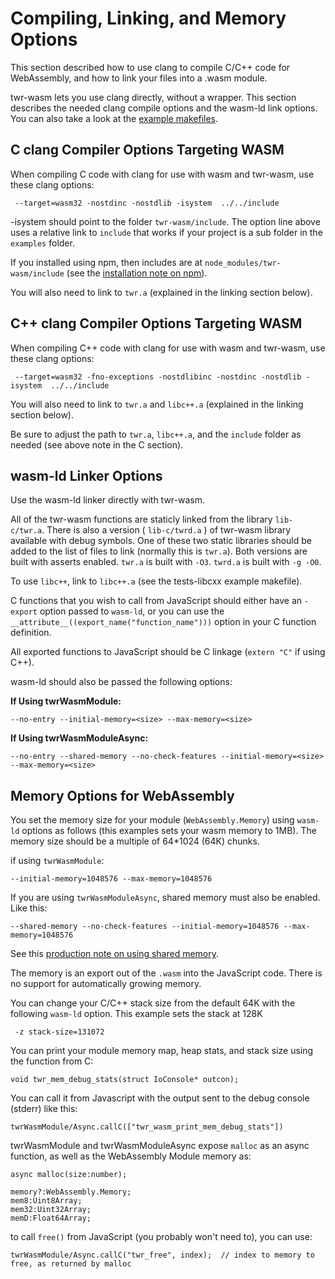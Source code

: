 # Compiling, Linking, and Memory Options
This section described how to use clang to compile C/C++ code for WebAssembly, and how to link your files into a .wasm module.

twr-wasm lets you use clang directly, without a wrapper.  This section describes the needed clang compile options and the wasm-ld link options.  You can also take a look at the [example makefiles](../examples/examples-overview.md).

## C clang Compiler Options Targeting WASM
When compiling C code with clang for use with wasm and twr-wasm, use these clang options:
~~~
 --target=wasm32 -nostdinc -nostdlib -isystem  ../../include
~~~

-isystem should point to the folder `twr-wasm/include`.  The option line above uses a relative link to `include` that works if your project is a sub folder in the `examples` folder.

If you installed using npm, then includes are at `node_modules/twr-wasm/include` (see the [installation note on npm](installation.md)).

You will also need to link to `twr.a` (explained in the linking section below).

## C++ clang Compiler Options Targeting WASM
When compiling C++ code with clang for use with wasm and twr-wasm, use these clang options:
~~~
 --target=wasm32 -fno-exceptions -nostdlibinc -nostdinc -nostdlib -isystem  ../../include
~~~

You will also need to link to `twr.a` and `libc++.a` (explained in the linking section below).

Be sure to adjust the path to `twr.a`, `libc++.a`, and the `include` folder as needed (see above note in the C section).

## wasm-ld Linker Options
Use the wasm-ld linker directly with twr-wasm.

All of the twr-wasm functions are staticly linked from the library `lib-c/twr.a`.  There is also a version ( `lib-c/twrd.a` ) of twr-wasm library available with debug symbols.  One of these two static libraries should be added to the list of files to link (normally this is `twr.a`).  Both versions are built with asserts enabled.  `twr.a` is built with `-O3`.  `twrd.a` is built with `-g -O0`.

To use `libc++`, link to `libc++.a` (see the tests-libcxx example makefile).

C functions that you wish to call from JavaScript should either have an `-export` option passed to `wasm-ld`, or you can use the `__attribute__((export_name("function_name")))` option in your C function definition.

All exported functions to JavaScript should be C linkage (`extern "C"` if using C++).

wasm-ld should also be passed the following options:

**If Using twrWasmModule:**
~~~
--no-entry --initial-memory=<size> --max-memory=<size>
~~~

**If Using twrWasmModuleAsync:**
~~~
--no-entry --shared-memory --no-check-features --initial-memory=<size> --max-memory=<size>
~~~

## Memory Options for WebAssembly
You set the memory size for your module (`WebAssembly.Memory`) using `wasm-ld` options as follows (this examples sets your wasm memory to 1MB).  The memory size should be a multiple of 64*1024 (64K) chunks.

if using `twrWasmModule`:
~~~
--initial-memory=1048576 --max-memory=1048576
~~~

If you are using `twrWasmModuleAsync`, shared memory must also be enabled. Like this:
~~~
--shared-memory --no-check-features --initial-memory=1048576 --max-memory=1048576
~~~

See this [production note on using shared memory](../more/production.md).

The memory is an export out of the `.wasm` into the JavaScript code.  There is no support
for automatically growing memory.

You can change your C/C++ stack size from the default 64K with the following `wasm-ld` option.   This example sets the stack at 128K
~~~
 -z stack-size=131072
~~~

You can print your module memory map, heap stats, and stack size using the function from C:
~~~
void twr_mem_debug_stats(struct IoConsole* outcon);
~~~
You can call it from Javascript with the output sent to the debug console (stderr) like this:
~~~
twrWasmModule/Async.callC(["twr_wasm_print_mem_debug_stats"])
~~~

twrWasmModule and twrWasmModuleAsync expose `malloc` as an async function, as well as the WebAssembly Module memory as:
~~~
async malloc(size:number);

memory?:WebAssembly.Memory;
mem8:Uint8Array;
mem32:Uint32Array;
memD:Float64Array;
~~~
to call `free()` from JavaScript (you probably won't need to), you can use:
~~~
twrWasmModule/Async.callC("twr_free", index);  // index to memory to free, as returned by malloc
~~~  

